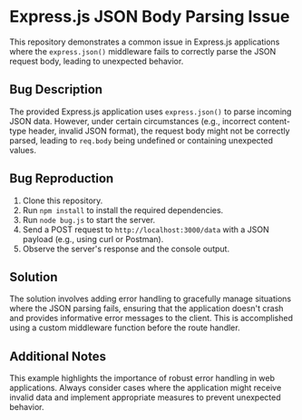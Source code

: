 # Express.js JSON Body Parsing Issue

This repository demonstrates a common issue in Express.js applications where the `express.json()` middleware fails to correctly parse the JSON request body, leading to unexpected behavior.

## Bug Description

The provided Express.js application uses `express.json()` to parse incoming JSON data. However, under certain circumstances (e.g., incorrect content-type header, invalid JSON format), the request body might not be correctly parsed, leading to `req.body` being undefined or containing unexpected values.

## Bug Reproduction

1. Clone this repository.
2. Run `npm install` to install the required dependencies.
3. Run `node bug.js` to start the server.
4. Send a POST request to `http://localhost:3000/data` with a JSON payload (e.g., using curl or Postman).
5. Observe the server's response and the console output.

## Solution

The solution involves adding error handling to gracefully manage situations where the JSON parsing fails, ensuring that the application doesn't crash and provides informative error messages to the client. This is accomplished using a custom middleware function before the route handler.

## Additional Notes

This example highlights the importance of robust error handling in web applications. Always consider cases where the application might receive invalid data and implement appropriate measures to prevent unexpected behavior.
